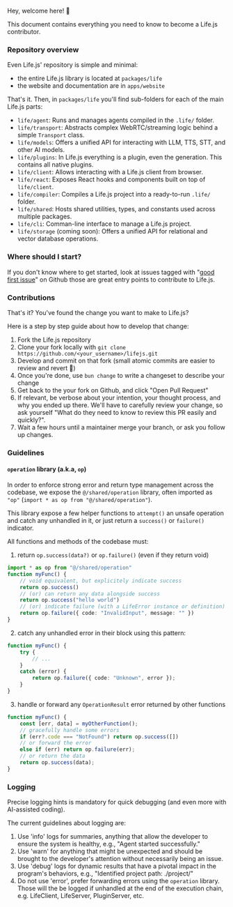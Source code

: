 Hey, welcome here! 👋

This document contains everything you need to know to become a Life.js contributor.

### Repository overview

Even Life.js' repository is simple and minimal:
- the entire Life.js library is located at `packages/life`
- the website and documentation are in `apps/website`

That's it. Then, in `packages/life` you'll find sub-folders for each of the main Life.js parts:
- `life/agent`: Runs and manages agents compiled in the `.life/` folder.
- `life/transport`: Abstracts complex WebRTC/streaming logic behind a simple `Transport` class.
- `life/models`: Offers a unified API for interacting with LLM, TTS, STT, and other AI models.
- `life/plugins`: In Life.js everything is a plugin, even the generation. This contains all native plugins.
- `life/client`: Allows interacting with a Life.js client from browser.
- `life/react`: Exposes React hooks and components built on top of `life/client`.
- `life/compiler`: Compiles a Life.js project into a ready-to-run `.life/` folder.
- `life/shared`: Hosts shared utilities, types, and constants used across multiple packages.
- `life/cli`: Comman-line interface to manage a Life.js project.
- `life/storage` (coming soon): Offers a unified API for relational and vector database operations.

### Where should I start?
If you don't know where to get started, look at issues tagged with "[good first issue](https://github.com/lifejs/lifejs/issues?q=is:issue%20state:open%20label:%22good%20first%20issue%22)" on Github those are great entry points to contribute to Life.js.

### Contributions
That's it? You've found the change you want to make to Life.js?

Here is a step by step guide about how to develop that change:
1. Fork the Life.js repository
2. Clone your fork locally with `git clone https://github.com/<your_username>/lifejs.git`
3. Develop and commit on that fork (small atomic commits are easier to review and revert 🙏)
4. Once you're done, use `bun change` to write a changeset to describe your change 
5. Get back to the your fork on Github, and click "Open Pull Request"
6. If relevant, be verbose about your intention, your thought process, and why you ended up there. We'll have to carefully review your change, so ask yourself "What do they need to know to review this PR easily and quickly?".
7. Wait a few hours until a maintainer merge your branch, or ask you follow up changes. 


### Guidelines

#### `operation` library (a.k.a, `op`)

In order to enforce strong error and return type management across the codebase, we expose the `@/shared/operation` library, often imported as `"op"` (`import * as op from "@/shared/operation"`).

This library expose a few helper functions to `attempt()` an unsafe operation and catch any unhandled in it, or just return a `success()` or `failure()` indicator.

All functions and methods of the codebase must:
1. return `op.success(data?)` or `op.failure()` (even if they return void)
```ts
import * as op from "@/shared/operation"
function myFunc() {
    // void equivalent, but explicitely indicate success
    return op.success() 
    // (or) can return any data alongside success
    return op.success("hello world") 
    // (or) indicate failure (with a LifeError instance or definition)
    return op.failure({ code: "InvalidInput", message: "" }) 
}
```
2. catch any unhandled error in their block using this pattern:
```ts
function myFunc() {
    try {
        // ...
    }
    catch (error) {
        return op.failure({ code: "Unknown", error });
    }
}
```
3. handle or forward any `OperationResult` error returned by other functions
```ts
function myFunc() {
    const [err, data] = myOtherFunction();
    // gracefully handle some errors
    if (err?.code === "NotFound") return op.success([])
    // or forward the error
    else if (err) return op.failure(err);
    // or return the data
    return op.success(data);
}
```

### Logging

Precise logging hints is mandatory for quick debugging (and even more with AI-assisted coding).

The current guidelines about logging are:
1. Use 'info' logs for summaries, anything that allow the developer to ensure the system is
healthy, e.g., "Agent started successfully."
2. Use 'warn' for anything that might be unexpected and should be brought to the developer's
attention without necessarily being an issue.
3. Use 'debug' logs for dynamic results that have a pivotal impact in the program's behaviors, 
e.g., "Identified project path: ./project/"
4. Do not use 'error', prefer forwarding errors using the `operation` library. Those will the be
logged if unhandled at the end of the execution chain, e.g. LifeClient, LifeServer, PluginServer, etc.
